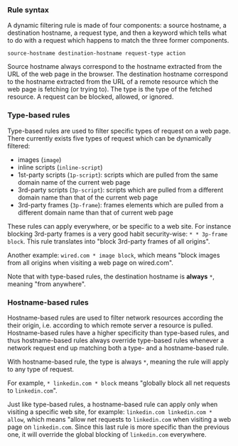 ### Rule syntax

A dynamic filtering rule is made of four components: a source hostname, a destination hostname, a request type, and then a keyword which tells what to do with a request which happens to match the three former components.

    source-hostname destination-hostname request-type action

Source hostname always correspond to the hostname extracted from the URL of the web page in the browser. The destination hostname correspond to the hostname extracted from the URL of a remote resource which the web page is fetching (or trying to). The type is the type of the fetched resource. A request can be blocked, allowed, or ignored.

### Type-based rules

Type-based rules are used to filter specific types of request on a web page. There currently exists five types of request which can be dynamically filtered:

- images (`image`)
- inline scripts (`inline-script`)
- 1st-party scripts (`1p-script`): scripts which are pulled from the same domain name of the current web page
- 3rd-party scripts (`3p-script`): scripts which are pulled from a different domain name than that of the current web page
- 3rd-party frames (`3p-frame`): frames elements which are pulled from a different domain name than that of current web page

These rules can apply everywhere, or be specific to a web site. For instance blocking 3rd-party frames is a very good habit security-wise: `* * 3p-frame block`. This rule translates into "block 3rd-party frames of all origins".

Another example: `wired.com * image block`, which means "block images from all origins when visiting a web page on wired.com".

Note that with type-based rules, the destination hostname is **always** `*`, meaning "from anywhere".

### Hostname-based rules

Hostname-based rules are used to filter network resources according the their origin, i.e. according to which remote server a resource is pulled. Hostname-based rules have a higher specificity than type-based rules, and thus hostname-based rules always override type-based rules whenever a network request end up matching both a type- and a hostname-based rule.

With hostname-based rule, the type is always `*`, meaning the rule will apply to any type of request.

For example, `* linkedin.com * block` means "globally block all net requests to `linkedin.com`".

Just like type-based rules, a hostname-based rule can apply only when visiting a specific web site, for example: `linkedin.com linkedin.com * allow`, which means "allow net requests to `linkedin.com` when visiting a web page on `linkedin.com`. Since this last rule is more specific than the previous one, it will override the global blocking of `linkedin.com` everywhere.